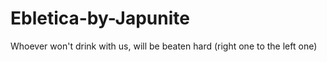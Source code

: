 # Ebletica-by-Japunite
Whoever won't drink with us, will be beaten hard (right one to the left one)
